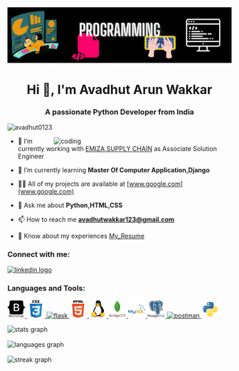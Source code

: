 <img src = https://github.com/Avadhut0123/Avadhut0123/blob/Master/GITHUB_BANNER.jpeg width="800">
<h1 align="center">Hi 👋, I'm Avadhut Arun Wakkar</h1>
<h3 align="center">A passionate Python Developer from India</h3>


<p align="left"> <img src="https://komarev.com/ghpvc/?username=avadhut0123&label=Profile%20views&color=0e75b6&style=flat" alt="avadhut0123" /> </p>

<p><img align = "right" alt="coding" width= "400" src="https://media3.giphy.com/media/qgQUggAC3Pfv687qPC/giphy.gif"></p>


- 🔭 I’m currently working with [EMIZA SUPPLY CHAIN](https://emizainc.com/) as Associate Solution Engineer

- 🌱 I’m currently learning **Master Of Computer Application,Django**

- 👨‍💻 All of my projects are available at [www.google.com](www.google.com)

- 💬 Ask me about **Python,HTML,CSS**

- 📫 How to reach me **avadhutwakkar123@gmail.com**

- 📄 Know about my experiences [My_Resume](https://drive.google.com/file/d/1KcOisz9zJ_fU3ZuwfOuta7wlb_i1lMIR/view?usp=sharing)




<h3 align="left">Connect with me:</h3>
<p align="left">
<div align="left">
  <a href="https://www.linkedin.com/in/avadhut-wakkar-671a7b184/" target="_blank">
    <img src="https://raw.githubusercontent.com/maurodesouza/profile-readme-generator/master/src/assets/icons/social/linkedin/default.svg" width="52" height="40" alt="linkedin logo"  />
  </a>
 
</div>


</p>

<h3 align="left">Languages and Tools:</h3>
<p align="left"> <a href="https://getbootstrap.com" target="_blank" rel="noreferrer"> <img src="https://raw.githubusercontent.com/devicons/devicon/master/icons/bootstrap/bootstrap-plain-wordmark.svg" alt="bootstrap" width="40" height="40"/> </a> <a href="https://www.w3schools.com/css/" target="_blank" rel="noreferrer"> <img src="https://raw.githubusercontent.com/devicons/devicon/master/icons/css3/css3-original-wordmark.svg" alt="css3" width="40" height="40"/> </a> <a href="https://flask.palletsprojects.com/" target="_blank" rel="noreferrer"> <img src="https://www.vectorlogo.zone/logos/pocoo_flask/pocoo_flask-icon.svg" alt="flask" width="40" height="40"/> </a> <a href="https://www.w3schools.com/html/" target="_blank" rel="noreferrer"> <img src="https://raw.githubusercontent.com/devicons/devicon/master/icons/html5/html5-original-wordmark.svg" alt="html5" width="40" height="40"/> </a> <a href="https://www.linux.org/" target="_blank" rel="noreferrer"> <img src="https://raw.githubusercontent.com/devicons/devicon/master/icons/linux/linux-original.svg" alt="linux" width="40" height="40"/> </a> <a href="https://www.mongodb.com/" target="_blank" rel="noreferrer"> <img src="https://raw.githubusercontent.com/devicons/devicon/master/icons/mongodb/mongodb-original-wordmark.svg" alt="mongodb" width="40" height="40"/> </a> <a href="https://www.mysql.com/" target="_blank" rel="noreferrer"> <img src="https://raw.githubusercontent.com/devicons/devicon/master/icons/mysql/mysql-original-wordmark.svg" alt="mysql" width="40" height="40"/> </a> <a href="https://www.postgresql.org" target="_blank" rel="noreferrer"> <img src="https://raw.githubusercontent.com/devicons/devicon/master/icons/postgresql/postgresql-original-wordmark.svg" alt="postgresql" width="40" height="40"/> </a> <a href="https://postman.com" target="_blank" rel="noreferrer"> <img src="https://www.vectorlogo.zone/logos/getpostman/getpostman-icon.svg" alt="postman" width="40" height="40"/> </a> <a href="https://www.python.org" target="_blank" rel="noreferrer"> <img src="https://raw.githubusercontent.com/devicons/devicon/master/icons/python/python-original.svg" alt="python" width="40" height="40"/> </a> </p>

<div align="left">
  <img src="https://github-readme-stats.vercel.app/api?username=avadhut0123&hide_title=false&hide_rank=false&show_icons=true&include_all_commits=true&count_private=true&disable_animations=false&theme=dracula&locale=en&hide_border=false&order=1" height="150" alt="stats graph"  /><br><br>
  <img src="https://github-readme-stats.vercel.app/api/top-langs?username=avadhut0123&locale=en&hide_title=false&layout=compact&card_width=320&langs_count=5&theme=dracula&hide_border=false&order=2" height="150" alt="languages graph"  /><br><br>
  <img src="https://streak-stats.demolab.com?user=avadhut0123&locale=en&mode=daily&theme=dracula&hide_border=false&border_radius=5&order=3" height="150" alt="streak graph"  />
</div>

